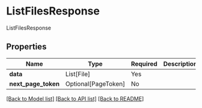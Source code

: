 # ListFilesResponse

ListFilesResponse

## Properties
| Name | Type | Required | Description |
| ------------ | ------------- | ------------- | ------------- |
**data** | List[File] | Yes |  |
**next_page_token** | Optional[PageToken] | No |  |


[[Back to Model list]](../../README.md#models-v2-link) [[Back to API list]](../../README.md#documentation-for-api-endpoints) [[Back to README]](../../README.md)
